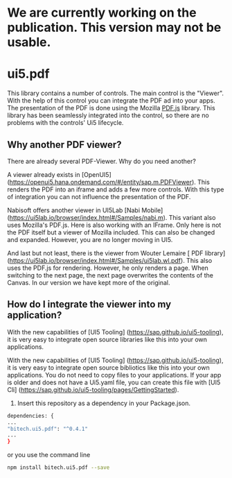 # We are currently working on the publication. This version may not be usable.

# ui5.pdf
This library contains a number of controls. The main control is the "Viewer". With the help of this control you can integrate the PDF ad into your apps. The presentation of the PDF is done using the Mozilla [PDF.js](https://mozilla.github.io/pdf.js) library. This library has been seamlessly integrated into the control, so there are no problems with the controls' Ui5 lifecycle.

## Why another PDF viewer?

There are already several PDF-Viewer. Why do you need another?

A viewer already exists in [OpenUI5] (https://openui5.hana.ondemand.com/#/entity/sap.m.PDFViewer). This renders the PDF into an iframe and adds a few more controls. With this type of integration you can not influence the presentation of the PDF.

Nabisoft offers another viewer in UI5Lab [Nabi Mobile] (https://ui5lab.io/browser/index.html#/Samples/nabi.m). This variant also uses Mozilla's PDF.js. Here is also working with an IFrame. Only here is not the PDF itself but a viewer of Mozilla included. This can also be changed and expanded. However, you are no longer moving in UI5.

And last but not least, there is the viewer from Wouter Lemaire [
PDF library] (https://ui5lab.io/browser/index.html#/Samples/ui5lab.wl.pdf). This also uses the PDF.js for rendering. However, he only renders a page. When switching to the next page, the next page overwrites the contents of the Canvas. In our version we have kept more of the original.

## How do I integrate the viewer into my application?

With the new capabilities of [UI5 Tooling] (https://sap.github.io/ui5-tooling), it is very easy to integrate open source libraries like this into your own applications.

With the new capabilities of [UI5 Tooling] (https://sap.github.io/ui5-tooling), it is very easy to integrate open source bibliotics like this into your own applications. You do not need to copy files to your applications. If your app is older and does not have a Ui5.yaml file, you can create this file with [UI5 Cli] (https://sap.github.io/ui5-tooling/pages/GettingStarted).

1. Insert this repository as a dependency in your Package.json.
```sh
dependencies: {
...
"bitech.ui5.pdf": "^0.4.1"
...
}
```
or you use the command line
```sh
npm install bitech.ui5.pdf --save
```


